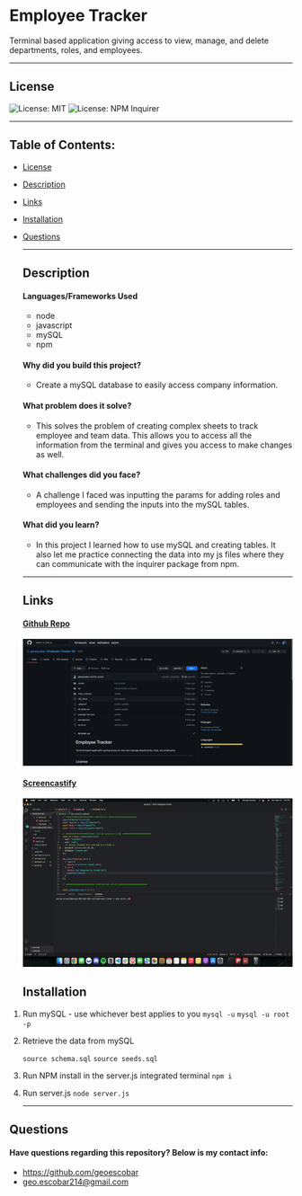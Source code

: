 # Employee Tracker

Terminal based application giving access to view, manage, and delete departments, roles, and employees.

---

## License

![License: MIT](https://img.shields.io/badge/License-MIT-yellow.svg)
![License: NPM Inquirer](https://img.shields.io/npm/v/inquirer)


---

## Table of Contents:

- [License](#license)
- [Description](#description)
- [Links](#links)
- [Installation](#installation)
- [Questions](#questions)

  ***

  ## Description

  #### Languages/Frameworks Used

  - node
  - javascript
  - mySQL
  - npm

  #### Why did you build this project?

  - Create a mySQL database to easily access company information.

  #### What problem does it solve?

  - This solves the problem of creating complex sheets to track employee and team data. This allows you to access all the information from the terminal and gives you access to make changes as well.

  #### What challenges did you face?

  - A challenge I faced was inputting the params for adding roles and employees and sending the inputs into the mySQL tables.

  #### What did you learn?

  - In this project I learned how to use mySQL and creating tables. It also let me practice connecting the data into my js files where they can communicate with the inquirer package from npm.

  ***

  ## Links

  #### [Github Repo](https://github.com/geoescobar/Employee-Tracker-GE)

  ![Github Repo](./Assets/screenshot.png)

  #### [Screencastify](./Assets/screencastify.mp4)

  ![Screencastify](./Assets/app-gif.gif)

  ## Installation

1. Run mySQL - use whichever best applies to you
   `mysql -u`
   `mysql -u root -p`
   <br />
2. Retrieve the data from mySQL

   `source schema.sql`
   `source seeds.sql`
   <br />

3. Run NPM install in the server.js integrated terminal
   `npm i`
   <br />
4. Run server.js
   `node server.js`

   ***

## Questions

#### Have questions regarding this repository? Below is my contact info:

- https://github.com/geoescobar
- geo.escobar214@gmail.com
